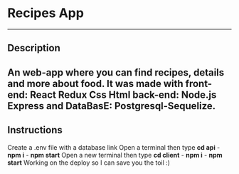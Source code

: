 # Recipes App
---
## Description
An web-app where you can find recipes, details and more about food. It was made with front-end: React Redux Css Html back-end: Node.js Express and DataBasE: Postgresql-Sequelize.
---
## Instructions 
Create a .env file with a database link
Open a terminal then type **cd api** - **npm i** - **npm start**
Open a new terminal then type **cd client** - **npm i** - **npm start**
Working on the deploy so I can save you the toil :)